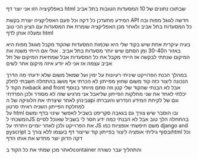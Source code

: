באפלקיציה הזו אני יוצר דף html שבתוכו נתונים של 10 המסעדות הטובות בתל אביב

המידע מתעדכן כל דקה וכל פעם האפליקציה יוצרת בקשת API חדשה לגוגל מפות ובה כל המסעדות בתל אביב ולאחר מכן האפליקציה שומרת את המסעדות עם הציון הכי טוב ומעלה אותן לדף html

בעיה עיקרית אחת שיש בקוד שלי היא שכמות המסעדות שהקוד מקבל מגוגל מפות היא באזור ה30-40 ומן הסתם שיש יותר מסעדות בתל אביב . אולי אם הייתי משנה את המיקום שנתתי לבקשה אז הייתי מקבל את כל המסעדות אבל שמתיאת המיקום של תל אביב עצמה אז אני לא יודע איזה מיקום אחר לשים

במהלך הכנת הפרוייקט שיניתי רעיונות על ימין ועל שמאל משום שלא ידעתי מה הדרך הנכונה ליצור כזה קוד משום שחוץ מפייתון לא הכרתי אף מושג
בהתחלה חשבתי לחלק את הקוד לback and front אבל לא הבנתי שהקוד שלי קטן וזה סתם מיותר
בנוסף יכלתי לאחד את שני מחלקות הפייתון שליאבל אני מרגיש שזה לא מסודר ולכן הפרדתי בינהן
לאחר שיצרתי את הלוגיקה של הapi וגם של לקיחת המידע הנדרש והעברתו למחלקת הפייתון השניה ראיתי סרטון   
על html ובו הוסבר שיש צורך גם בגאבה סקריפט בשביל לאפשר שינוי בדף 
ומשם המשכתי לJS 
בהתחלה הלך טוב אבל לא הבנתי כמה ידע חסר לי בשביל שאוכל לסיים את הפרוייקט ולכן לאחר יומיים ויתרתי על JS
משם חיפשתי אופציות כמו django and pyscript ובסוף גיליתי אופציה ליצור בפייתון קוד שייצור דף בעצמו ללא צורך בhtml
וכל דקה הדוק יוצר מחדש את אותו הדף

לאחר מכן שמתי את כל הקוד בcontainer והתהליך עבר כשורה